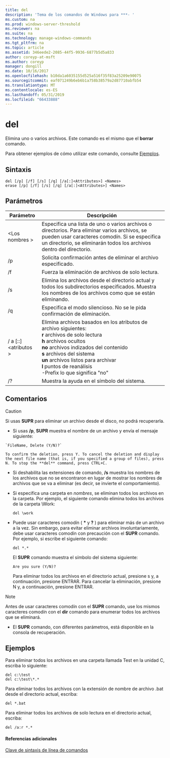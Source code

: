 ```yaml
---
title: del
description: 'Tema de los comandos de Windows para ***- '
ms.custom: na
ms.prod: windows-server-threshold
ms.reviewer: na
ms.suite: na
ms.technology: manage-windows-commands
ms.tgt_pltfrm: na
ms.topic: article
ms.assetid: 346eede2-2085-44f5-9936-6877b5d5a833
author: coreyp-at-msft
ms.author: coreyp
manager: dongill
ms.date: 10/16/2017
ms.openlocfilehash: b10da1a6035155d525a516f35f83a25209e90075
ms.sourcegitcommit: eaf071249b6eb6b1a758b38579a2d87710abfb54
ms.translationtype: MT
ms.contentlocale: es-ES
ms.lasthandoff: 05/31/2019
ms.locfileid: "66433888"
---
```

# <a name="del"></a>del



Elimina uno o varios archivos. Este comando es el mismo que el **borrar** comando.

Para obtener ejemplos de cómo utilizar este comando, consulte [Ejemplos](#BKMK_examples).

## <a name="syntax"></a>Sintaxis

```
del [/p] [/f] [/s] [/q] [/a[:]<Attributes>] <Names>
erase [/p] [/f] [/s] [/q] [/a[:]<Attributes>] <Names>
```

## <a name="parameters"></a>Parámetros

|Parámetro|Descripción|
|---------|-----------|
|\<Los nombres >|Especifica una lista de uno o varios archivos o directorios. Para eliminar varios archivos, se pueden usar caracteres comodín. Si se especifica un directorio, se eliminarán todos los archivos dentro del directorio.|
|/p|Solicita confirmación antes de eliminar el archivo especificado.|
|/f|Fuerza la eliminación de archivos de solo lectura.|
|/s|Elimina los archivos desde el directorio actual y todos los subdirectorios especificados. Muestra los nombres de los archivos como que se están eliminando.|
|/q|Especifica el modo silencioso. No se le pida confirmación de eliminación.|
|/ a [::]\<atributos >|Elimina archivos basados en los atributos de archivo siguientes:</br>**r** archivos de solo lectura</br>**h** archivos ocultos</br>**no** archivos indizados del contenido</br>**s** archivos del sistema</br>**un** archivos listos para archivar</br>**l** puntos de reanálisis</br>-Prefix lo que significa "no"|
|/?|Muestra la ayuda en el símbolo del sistema.|

## <a name="remarks"></a>Comentarios

> [!CAUTION]
> Si usas **SUPR** para eliminar un archivo desde el disco, no podrá recuperarla.
> -   Si usas **/p**, **SUPR** muestra el nombre de un archivo y envía el mensaje siguiente:

    `FileName, Delete (Y/N)?`

    To confirm the deletion, press Y. To cancel the deletion and display the next file name (that is, if you specified a group of files), press N. To stop the **del** command, press CTRL+C.
- Si deshabilita las extensiones de comando, **/s** muestra los nombres de los archivos que no se encontraron en lugar de mostrar los nombres de archivos que se va a eliminar (es decir, se invierte el comportamiento).
- Si especifica una carpeta en *nombres*, se eliminan todos los archivos en la carpeta. Por ejemplo, el siguiente comando elimina todos los archivos de la carpeta \Work:  
  ```
  del \work
  ```  
- Puede usar caracteres comodín ( **&#42;** y **?** ) para eliminar más de un archivo a la vez. Sin embargo, para evitar eliminar archivos involuntariamente, debe usar caracteres comodín con precaución con el **SUPR** comando. Por ejemplo, si escribe el siguiente comando:  
  ```
  del *.*
  ```  
  El **SUPR** comando muestra el símbolo del sistema siguiente:

  `Are you sure (Y/N)?`

  Para eliminar todos los archivos en el directorio actual, presione s y, a continuación, presione ENTRAR. Para cancelar la eliminación, presione N y, a continuación, presione ENTRAR.

> [!NOTE]
> Antes de usar caracteres comodín con el **SUPR** comando, use los mismos caracteres comodín con el **dir** comando para enumerar todos los archivos que se eliminará.
> -   El **SUPR** comando, con diferentes parámetros, está disponible en la consola de recuperación.

## <a name="BKMK_examples"></a>Ejemplos

Para eliminar todos los archivos en una carpeta llamada Test en la unidad C, escriba lo siguiente:
```
del c:\test
del c:\test\*.*
```
Para eliminar todos los archivos con la extensión de nombre de archivo .bat desde el directorio actual, escriba:
```
del *.bat
```
Para eliminar todos los archivos de solo lectura en el directorio actual, escriba:
```
del /a:r *.*
```

#### <a name="additional-references"></a>Referencias adicionales

[Clave de sintaxis de línea de comandos](command-line-syntax-key.md)
